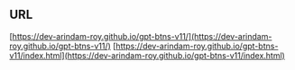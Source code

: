 ## URL
[https://dev-arindam-roy.github.io/gpt-btns-v11/](https://dev-arindam-roy.github.io/gpt-btns-v11/)
[https://dev-arindam-roy.github.io/gpt-btns-v11/index.html](https://dev-arindam-roy.github.io/gpt-btns-v11/index.html)
